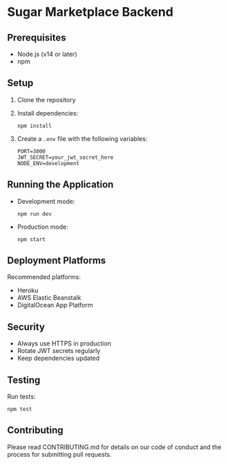 # Sugar Marketplace Backend

## Prerequisites
- Node.js (v14 or later)
- npm

## Setup
1. Clone the repository
2. Install dependencies:
   ```
   npm install
   ```

3. Create a `.env` file with the following variables:
   ```
   PORT=3000
   JWT_SECRET=your_jwt_secret_here
   NODE_ENV=development
   ```

## Running the Application
- Development mode:
  ```
  npm run dev
  ```
- Production mode:
  ```
  npm start
  ```

## Deployment Platforms
Recommended platforms:
- Heroku
- AWS Elastic Beanstalk
- DigitalOcean App Platform

## Security
- Always use HTTPS in production
- Rotate JWT secrets regularly
- Keep dependencies updated

## Testing
Run tests:
```
npm test
```

## Contributing
Please read CONTRIBUTING.md for details on our code of conduct and the process for submitting pull requests.
